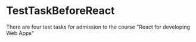 # TestTaskBeforeReact

There are four test tasks for admission to the course "React for developing Web Apps"

